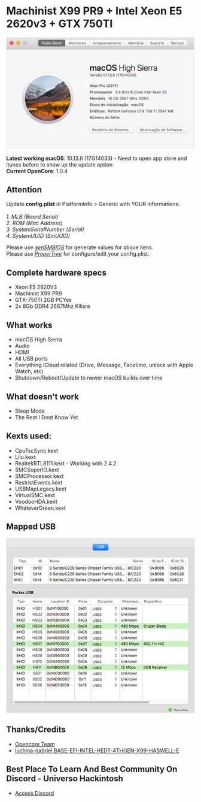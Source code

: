 # Machinist X99 PR9 + Intel Xeon E5 2620v3 + GTX 750TI

![about-12 3 1](https://raw.githubusercontent.com/nilsen-daniel/EFI-X99-PR9-INTEL-XEON-E5-2620V3/refs/heads/main/Images/SpecsX99.png)

**Latest working macOS**: 10.13.6 (17G14033) - Need to open app store and itunes before to show up the update option
<br>
**Current OpenCore**: 1.0.4

## Attention 
Update **config.plist** in PlatformInfo > Generic with YOUR informations.
<br><br>
*1. MLB (Board Serial)
<br>
2. ROM (Mac Address)
<br>
3. SystemSerialNumber (Serial)
<br>
4. SystemUUID (SmUUID)*

Please use [*genSMBIOS*](https://github.com/corpnewt/GenSMBIOS/archive/refs/heads/master.zip) for generate values for above itens.
<br>
Please use [*ProperTree*](https://github.com/corpnewt/ProperTree/archive/refs/heads/master.zip) for configure/edit your config.plist.

## Complete hardware specs
- Xeon E5 2620V3
- Machinist X99 PR9
- GTX-750TI 2GB PCYes
- 2x 8Gb DDR4 2667Mhz Kllisre

## What works
- macOS High Sierra
- Audio
- HDMI
- All USB ports
- Everything iCloud related (Drive, iMessage, Facetime, unlock with Apple Watch, etc)
- Shutdown/Reboot/Update to newer macOS builds over time

## What doesn't work
- Sleep Mode
- The Rest I Dont Know Yet

## Kexts used:
- CpuTscSync.kext
- Lilu.kext
- RealtekRTL8111.kext - Working with 2.4.2
- SMCSuperIO.kext
- SMCProcessor.kext
- RestrictEvents.kext
- USBMapLegacy.kext
- VirtualSMC.kext
- VoodooHDA.kext
- WhateverGreen.kext

## Mapped USB
![about-12 3 1](https://raw.githubusercontent.com/nilsen-daniel/EFI-X99-PR9-INTEL-XEON-E5-2620V3/refs/heads/main/Images/USBmap.png)

## Thanks/Credits
- [Opencore Team](https://dortania.github.io/getting-started/)
- [luchina-gabriel BASE-EFI-INTEL-HEDT-4THGEN-X99-HASWELL-E](https://github.com/luchina-gabriel/BASE-EFI-INTEL-HEDT-4THGEN-X99-HASWELL-E-PUBLIC)

## Best Place To Learn And Best Community On Discord - Universo Hackintosh
- [Access Discord](https://discord.universohackintosh.com.br)
